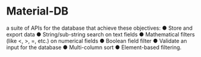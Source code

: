 # Material-DB
a suite of APIs for the database that achieve these objectives: ● Store and export data ● String/sub-string search on text fields ● Mathematical filters (like &lt;, >, =, etc.) on numerical fields ● Boolean field filter ● Validate an input for the database ● Multi-column sort ● Element-based filtering.
